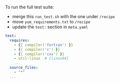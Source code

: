 To run the full test suite:

* merge this `run_test.sh` with the one under `/recipe`
* move `yum_requirements.txt` to `/recipe`
* update the `test:` section in `meta.yaml`

```yaml
test:
  requires:
    - {{ compiler('fortran') }}
    - {{ compiler('c') }}
    - {{ compiler('cxx') }}
    - util-linux  # [linux64]
    ...
  source_files:
    - "*"
  ...
```